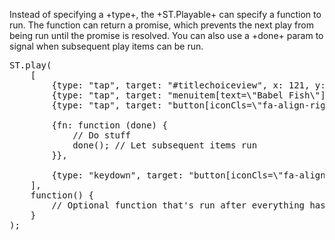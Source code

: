Instead of specifying a +type+, the +ST.Playable+ can specify a function to run. 
The function can return a promise, which prevents the next play from being run
until the promise is resolved. You can also use a +done+ param to signal when 
subsequent play items can be run.

<pre class="runnable readonly 380">
ST.play(
    [
        {type: "tap", target: "#titlechoiceview", x: 121, y: 17}, 
        {type: "tap", target: "menuitem[text=\"Babel Fish\"]", x: 88, y: 14}, 
        {type: "tap", target: "button[iconCls=\"fa-align-right\"]", x: 15, y: 11}, 
        
        {fn: function (done) {
            // Do stuff
            done(); // Let subsequent items run
        }},
        
        {type: "keydown", target: "button[iconCls=\"fa-align-right\"]", key: "Meta", keyCode: 91, metaKey: true}
    ], 
    function() {
        // Optional function that's run after everything has been played
    }
);</pre>